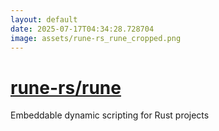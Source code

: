 ```yaml
---
layout: default
date: 2025-07-17T04:34:28.728704
image: assets/rune-rs_rune_cropped.png
---
```


# [rune-rs/rune](https://github.com/rune-rs/rune)

Embeddable dynamic scripting for Rust projects
